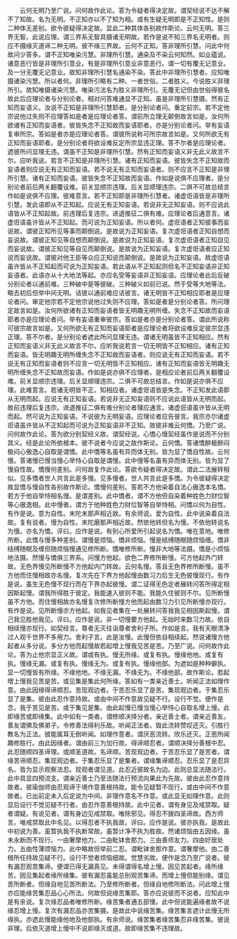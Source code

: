 <!-- { "loadSidebar": true } -->
　　云何无明乃至广说。问何故作此论。答为令疑者得决定故。谓契经说不达不解不了知故。名为无明。不正知亦以不了知为相。或有生疑无明即是不正知性。是则二种体无差别。欲令彼疑得决定故。显此二种其体各别故作斯论。云何无明。答三界无智。此说应理。谓三界系无智具摄诸无明故。若作是说不知三界名无明者。则应不摄缘灭道谛二种无明。彼不缘三界故。云何不正知。答非理所引慧。问此中何故问少答多。谓不正知唯染污慧。非理所引慧。通染及不染云何知然。如业蕴说。诸意恶行皆是非理所引意业。有是非理所引意业非意恶行。谓一切有覆无记意业。及一分无覆无记意业。故知非理所引慧名通染不染。答此中非理所引慧者。应知唯摄诸染污慧。所以者何。非理所引略有二种。一者世俗。二者胜义。今说胜义非理所引。故知唯摄诸染污慧。唯染污法名为胜义非理所引。无覆无记但由世俗得彼名故此后应理论者与分别论者。相对问答难通显不正知。虽是非理所引慧摄。然有正知而妄语义。汝说不正知是非理所引慧耶者。是分别论者问。重定前宗。若不定他宗说他过失则不应理答如是者是应理论者答。谓前所立理无颠倒故言如是。汝何所欲诸有正知而妄语者。彼皆失念不正知故而妄语耶者。亦是分别论者问。举有妄语复审所宗。答如是者亦是应理论者答。谓彼所说称可所宗故言如是。又何所欲无有正知而妄语耶者。是分别论者将欲设难反定所宗显违正理。答不尔者是应理论者。遮彼所问显理无违。谓虽不正知是非理所引慧。然有正知而妄语义非无此义故言不尔。应听我说。若言不正知是非理所引慧。诸有正知而妄语。彼皆失念不正知故而妄语者则应说无有正知而妄语。若不说无有正知而妄语者。则不应言不正知是非理所引慧。诸有正知而妄语。彼皆失念不正知故而妄语。作如是说俱不应理者。是分别论者前后两关翻覆设难。前关显顺宗违理。后关显顺理违宗。二俱不可故总结言作如是说俱不应理。彼难意言。若不正知即是非理所引慧者。诸虚诳语皆是非理所引慧。发此语即从不正知起。应说无有正知妄语。若说非无正知妄语。则不应说此语皆从不正知起故。前违理后复违宗。进退推征二俱有难。应理论者后通意言。诸虚诳语虽许皆从不正知起。而可说为正知妄语。所以者何。虚诳语者正知彼事而妄说故。谓彼正知所见等事而颠倒说。是故说为正知妄语。复次虚诳语者正知自想而妄说故。谓彼正知见等自想而颠倒说。是故说为正知妄语。复次虚诳语者正知自见而妄说故。谓彼正知见等自见而颠倒说。是故说为正知妄语。复次虚诳语者应正知说而妄说故。谓彼对他王臣等众应正知说而颠倒说。是故说为正知妄语。故虚诳语虽许皆从不正知起而可说为正知妄语。若此语从不正知起则但名不正知妄语非正知妄语者。此语亦从十大地法等起。亦应名受等妄语非正知妄语。应理论者此后反破分别论者以通前难。三种破中是等彼破。三种破义如前已说。然于受等大地等法。略去初后但举中间无明。诘彼以通前难应诘彼言。诸无明皆不正知相应耶者是应理论者问。审定他宗若不定他宗说他过失则不应理。答如是者是分别论者答。所问理定故言如是。汝何所欲诸有正知而妄语者皆无明趣无明所缠。失念不正知故而妄语耶者亦是应理论者问。举有妄语重审彼宗。答如是者亦是分别论者答。谓此所说称可彼宗故言如是。又何所欲无有正知而妄语耶者是应理论者将欲设难反定彼宗显违正理。答不尔者。是分别论者遮此所问显理无违。谓诸无明虽皆不正知相应。然有正知而妄语义非无此义故言不尔。应听我说若言一切无明皆不正知相应。诸有正知而妄语。皆无明趣无明所缠失念不正知故而妄语者。则应说无有正知而妄语。若不说无有正知而妄语者则不应言一切无明皆不正知相应。诸有正知而妄语皆无明趣无明所缠失念不正知故而妄语。作如是说亦俱不应理者。是相应论者前后两关翻覆设难。前关显顺宗违理。后关显顺理违宗。二俱不可故总结言。作如是说亦俱不应理。此难意言。若诸无明皆不正。知相应者。诸虚诳语皆是失念。不正知发此语即从无明而起。应说无有正知妄语。若说非无正知妄语则不应说此语皆从无明而起。故前违理后复违宗。进退推征二俱有难分别论者理应通言。诸虚诳语虽许皆从无明而起。然可说为正知妄语。不说彼为无明妄语。应理论者应告彼言。我宗亦尔诸虚诳语虽许皆从不正知起而可说为正知妄语非不正知。故彼非难云何憍。乃至广说。问何故作此论。答为欲分别契经义故。谓契经说。心憍心慢契经虽作是说而不分别其义。经是此论所依根本。彼不说者今应说之故作斯论。云何憍。答诸憍醉极醉闷极闷心傲逸心自取是谓憍。此中憍等名虽有异而体无别。皆为显了憍自性故。云何慢。答诸慢已慢当慢心举恃心自取是谓慢。此中慢等名虽有异而体无别。皆为显了慢自性故。憍慢何差别。问何故复作此论。答欲令疑者得决定故。谓此二法展转相似。见多憍者世人共言此是多慢。见多慢者。世人共言此是多憍。为令彼疑得决定故显憍与慢自性各别故作斯论。憍慢何差别。答若不方他染着自法心傲逸本名憍。若方于他自举恃相名慢。是谓差别。此中憍者。谓不方他但自染着种姓色力财位智等心傲逸相。此中慢者。谓方于他种姓色力财位智等自举恃相。问憍以何为自性。有作是说。意为自性。末陀末那声相近故。有余师说。爱为自性。此中说染着自法故。复有说者。慢为自性。末陀磨那声相近故。然依他转但名为慢。不依他转说名为慢。亦名为憍。评曰。应作是说。有别心所爱所引起说名为憍。唯在意地。唯修所断。此憍与慢多种差别。谓慢是烦恼。憍非烦恼。慢是结缚随眠随烦恼缠。憍非结缚随眠及缠但随烦恼慢通见修所断。憍唯修所断。慢非大地等法摄。憍是小烦恼地法摄。然慢与憍俱三界系。问慢方他起。欲色二界修所断慢。可方他起外门转故。无色界慢见所断慢不方他起内门转故。云何名慢。答且无色界修所断慢。虽不方他而住慢相故亦名慢。复次先在下界方他起慢由数习力后生无色彼慢现行。有作是说。虽生无色慢不现行而在下界亦起彼慢。谓二证得无色定者展转问答所得定相因斯起慢。谓我所得胜于彼定。我能速入彼则不能。我能久住彼则不尔。见所断慢虽不方他。而住慢相故亦名慢复次修所断慢方他而起由数习力引见所断慢亦现行。有作是说。见所断慢亦方他起。如我见者集在一处展转问答我我见相因斯起慢。谓己我见胜他我见。评曰。应作是说。非一切慢要方他起。无始时来数习力故。依自相续慢亦现行。如契经言。尊者无灭往诣尊者舍利子所。作如是言。我有天眼清净过人观千世界不多用力。舍利子言。此是汝慢。此慢但依自相续起。然说诸慢方他起者从多分说。多分方他而起慢故若起增上慢我见苦是苦。乃至广说。问何故作此论。答为止他宗显正义故。谓或有执。慢无所缘。或复有执。慢缘他地。或复有执。慢缘无漏。或复有执。慢缘无为。或复有执。慢缘他部。为遮如是种种僻执。显一切慢皆有所缘。不缘他地。不缘无漏。不缘无为。不缘他部。故作斯论。若起增上慢我见苦是苦。或见集是集此何所缘。答如有一类亲近善士。听闻正法如理作意。由此因缘得谛顺忍。苦现观边者。于苦忍乐显了是苦。集现观边者。于集忍乐显了是集。彼由此忍作意持故。或由中间不作意故见疑不行。设行不觉。便作是念。我于苦见是苦。或于集见是集。由此起慢已慢当慢心举恃心自取名增上慢。此即缘苦或即缘集。此中如有一类者。谓修顺决择分者。亲近善士者。谓亲近善友。善友谓佛及佛弟子。令修善法得利乐故。听闻正法者。毁此流转赞叹还灭。引胜行教名为正法。彼能属耳无倒听闻。如理作意者。谓厌恶流转。欣乐还灭。正思所闻趣修胜行。由此因缘者。谓由前三为加行故。得谛顺忍者。谓顺决择分善根中忍。此忍随顺四圣谛理。或顺圣道故。名谛顺。苦现观边者。于苦忍乐显了是苦者。谓缘苦谛顺忍。集现观边者。于集忍乐显了是集者。谓缘集谛顺忍。忍乐显了是忍异名。皆为显示观察法忍。现观者谓见道。此忍近彼故名为边。此则总显法随法行。此中具显四预流支。谓亲近善士乃至法随法行预流向果此为先故。彼由此忍作意持故者。彼瑜伽师由忍观谛于境作意善根持故。能令见疑暂不现行。或由中间不作意故者。已出前定未入后定说为中间。非理作意名不作意。或此显无如理作意。此则显后设行不觉见疑不行者。由忍作意善根持故。此中见者。谓有身见及戒禁取。疑者谓疑。有说见者。谓有身边见戒禁取。唯除邪见。得忍不拨四圣谛故。西方师言。唯戒禁取此中名见。以得忍者不执我故。评曰。应作是说。彼亦执我。是故此中初说为善。虽暂执我不执断常故。虽暂计净不执为胜故。然诸烦恼由五因缘。虽未永断而不现行。一由奢摩他力。二由毗钵舍那力。三由善师友力。四由好居处力。五由性薄烦恼力。此中略故但举前二忍。谓毗钵舍那作意。谓奢摩他。由二善根所任持故见疑不行。设行不觉者烦恼细故。觉慧劣故。便作是念乃至广说者。彼有漏忍观苦集谛。便谓已得无漏真见。未得谓得名增上慢。因见苦起者。缘所缘苦。因见集起者缘所缘集。彼有漏忍虽能总别观苦集谛。而增上慢但能别缘。谓见苦所断者。但缘自地见苦所断法。乃至修所断者。但缘自地修所断法。问此增上慢亦应能缘苦集忍品心心所法。何故但说缘苦集耶。答亦应说彼而不说者。应知此中是有余说。复次缘忍品者唯修所断。缘苦集者通五部慢。此中但说能遍缘者故不说缘忍增上慢。复次有漏忍品亦苦集摄。是故此中说缘苦集。缘苦集言遮计此慢无所缘执。亦遮此慢能缘他地及他部执。有余师说。缘苦集者缘苦集忍非缘苦集。彼说非理。后依灭道增上慢中不说即缘灭或道。故即缘苦集不违理故。
